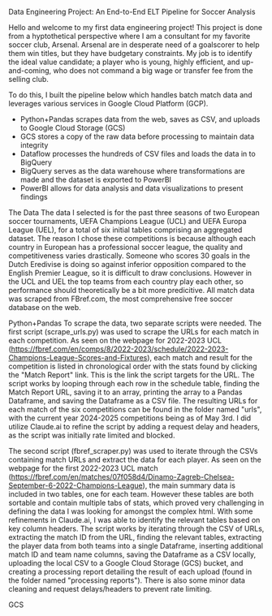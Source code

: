 Data Engineering Project: An End-to-End ELT Pipeline for Soccer Analysis

Hello and welcome to my first data engineering project! This project is done from a hyptothetical perspective where I am a consultant for my favorite soccer club, Arsenal. Arsenal are in desperate need of a goalscorer to help them win titles, but they have budgetary constraints. My job is to identify the ideal value candidate; a player who is young, highly efficient, and up-and-coming, who does not command a big wage or transfer fee from the selling club.

To do this, I built the pipeline below which handles batch match data and leverages various services in Google Cloud Platform (GCP).

- Python+Pandas scrapes data from the web, saves as CSV, and uploads to Google Cloud Storage (GCS)
- GCS stores a copy of the raw data before processing to maintain data integrity
- Dataflow processes the hundreds of CSV files and loads the data in to BigQuery
- BigQuery serves as the data warehouse where transformations are made and the dataset is exported to PowerBI
- PowerBI allows for data analysis and data visualizations to present findings

The Data
The data I selected is for the past three seasons of two European soccer tournaments, UEFA Champions League (UCL) and UEFA Europa League (UEL), for a total of six initial tables comprising an aggregated dataset. The reason I chose these competitions is because although each country in European has a professional soccer league, the quality and competitiveness varies drastically. Someone who scores 30 goals in the Dutch Eredivise is doing so against inferior opposition compared to the English Premier League, so it is difficult to draw conclusions. However in the UCL and UEL the top teams from each country play each other, so performance should theoretically be a bit more predicitive. All match data was scraped from FBref.com, the most comprehensive free soccer database on the web.

Python+Pandas
To scrape the data, two separate scripts were needed. The first script (scrape_urls.py) was used to scrape the URLs for each match in each competition. As seen on the webpage for 2022-2023 UCL (https://fbref.com/en/comps/8/2022-2023/schedule/2022-2023-Champions-League-Scores-and-Fixtures), each match and result for the competition is listed in chronological order with the stats found by clicking the "Match Report" link. This is the link the script targets for the URL. The script works by looping through each row in the schedule table, finding the Match Report URL, saving it to an array, printing the array to a Pandas Dataframe, and saving the Dataframe as a CSV file. The resulting URLs for each match of the six competitions can be found in the folder named "urls", with the current year 2024-2025 competitions being as of May 3rd. I did utilize Claude.ai to refine the script by adding a request delay and headers, as the script was initially rate limited and blocked.

The second script (fbref_scraper.py) was used to iterate through the CSVs containing match URLs and extract the data for each player. As seen on the webpage for the first 2022-2023 UCL match (https://fbref.com/en/matches/07f058d4/Dinamo-Zagreb-Chelsea-September-6-2022-Champions-League), the main summary data is included in two tables, one for each team. However these tables are both sortable and contain multiple tabs of stats, which proved very challenging in defining the data I was looking for amongst the complex html. With some refinements in Claude.ai, I was able to identify the relevant tables based on key column headers. The script works by iterating through the CSV of URLs, extracting the match ID from the URL, finding the relevant tables, extracting the player data from both teams into a single Dataframe, inserting additional match ID and team name columns, saving the Dataframe as a CSV locally, uploading the local CSV to a Google Cloud Storage (GCS) bucket, and creating a processing report detailing the result of each upload (found in the folder named "processing reports"). There is also some minor data cleaning and request delays/headers to prevent rate limiting.

GCS
